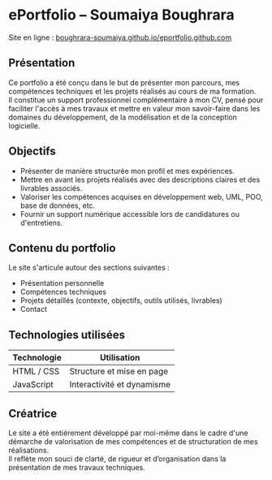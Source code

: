 # ePortfolio – Soumaiya Boughrara

Site en ligne : [boughrara-soumaiya.github.io/eportfolio.github.com](https://boughrara-soumaiya.github.io/eportfolio.github.com/)

## Présentation

Ce portfolio a été conçu dans le but de présenter mon parcours, mes compétences techniques et les projets réalisés au cours de ma formation.  
Il constitue un support professionnel complémentaire à mon CV, pensé pour faciliter l'accès à mes travaux et mettre en valeur mon savoir-faire dans les domaines du développement, de la modélisation et de la conception logicielle.

## Objectifs

- Présenter de manière structurée mon profil et mes expériences.
- Mettre en avant les projets réalisés avec des descriptions claires et des livrables associés.
- Valoriser les compétences acquises en développement web, UML, POO, base de données, etc.
- Fournir un support numérique accessible lors de candidatures ou d'entretiens.

## Contenu du portfolio

Le site s'articule autour des sections suivantes :

- Présentation personnelle
- Compétences techniques
- Projets détaillés (contexte, objectifs, outils utilisés, livrables)
- Contact

## Technologies utilisées

| Technologie       | Utilisation                            |
|-------------------|----------------------------------------|
| HTML / CSS        | Structure et mise en page              |
| JavaScript        | Interactivité et dynamisme             |

## Créatrice

Le site a été entièrement développé par moi-même dans le cadre d'une démarche de valorisation de mes compétences et de structuration de mes réalisations.  
Il reflète mon souci de clarté, de rigueur et d’organisation dans la présentation de mes travaux techniques.
